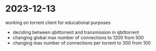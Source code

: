 # 2023-12-13

working on torrent client for educational purposes
* deciding between qbittorrent and transmission
in qbittorrent
* changing global max number of connections to 1200 from 500
* changing max number of connections per torrent to 300 from 100
